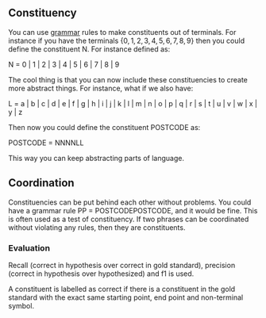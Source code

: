 ## Constituency

You can use [grammar](Grammar.md) rules to make constituents out of terminals. For instance if you have the terminals $\{0,1,2,3,4,5,6,7,8,9\}$ then you could define the constituent N. For instance defined as: 

N = 0 | 1 | 2 | 3 | 4 | 5 | 6 | 7 | 8 | 9

The cool thing is that you can now include these constituencies to create more abstract things. For instance, what if we also have:

L = a | b | c | d | e | f | g | h | i | j | k | l | m | n | o | p | q | r | s | t | u | v | w | x | y | z 

Then now you could define the constituent POSTCODE as:

POSTCODE = NNNNLL

This way you can keep abstracting parts of language. 


## Coordination
Constituencies can be put behind each other without problems. You could have a grammar rule PP = POSTCODEPOSTCODE, and it would be fine. This is often used as a test of constituency. If two phrases can be coordinated without violating any rules, then they are constituents.


### Evaluation

Recall (correct in hypothesis over correct in gold standard), precision (correct in hypothesis over hypothesized) and f1 is used.

A constituent is labelled as correct if there is a constituent in the gold standard with the exact same starting point, end point and non-terminal symbol.  